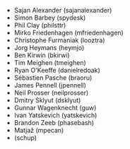 * Sajan Alexander (sajanalexander)
* Simon Barbey (spydesk)
* Phil Clay (philsttr)
* Mirko Friedenhagen (mfriedenhagen)
* Christophe Furmaniak (looztra)
* Jorg Heymans (heymjo)
* Ben Kirwin (bkirwi)
* Tim Meighen (tmeighen)
* Ryan O'Keeffe (danielredoak)
* Sébastien Pasche (braoru)
* James Pennell (jpennell)
* Neil Prosser (neilprosser)
* Dmitry Sklyut (dsklyut)
* Gunnar Wagenknecht (guw)
* Ivan Yatskevich (yatskevich)
* Brandon Zeeb (phasebash)
* Matjaž (mpecan)
* (schup)
